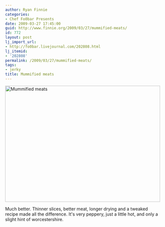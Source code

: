 ```yaml
---
author: Ryan Finnie
categories:
- Chef Fo0bar Presents
date: 2009-03-27 17:45:00
guid: http://www.finnie.org/2009/03/27/mummified-meats/
id: 772
layout: post
lj_import_url:
- http://fo0bar.livejournal.com/202808.html
lj_itemid:
- '202808'
permalink: /2009/03/27/mummified-meats/
tags:
- jerky
title: Mummified meats
---
```

[<img src="http://farm4.static.flickr.com/3426/3391248922_a07118629c.jpg" width="500" height="375" alt="Mummified meats" />](http://www.flickr.com/photos/fo0bar/3391248922/ "Mummified meats by fo0bar, on Flickr")

Much better. Thinner slices, better meat, longer drying and a tweaked recipe made all the difference. It's very peppery, just a little hot, and only a slight hint of worcestershire.
